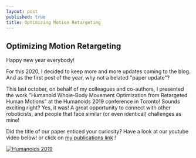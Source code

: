 ```yaml
---
layout: post
published: true
title: Optimizing Motion Retargeting
---
```

## Optimizing Motion Retargeting

Happy new year everybody!

For this 2020, I decided to keep more and more updates coming to the blog. And as the first post of the year, why not a belated "paper update"?

This last october, on behalf of my colleagues and co-authors, I presented the work "Humanoid Whole-Body Movement Optimization from Retargeted Human Motions" at the Humanoids 2019 conference in Toronto! Sounds exciting right? Yes, it was! A great opportunity to connect with other roboticists, and people that face similar (or even identical) challenges as mine!

Did the title of our paper enticed your curiosity? Have a look at our youtube video below! or click on [my publications link](https://waldezjr.github.io/publications/) !

[![Humanoids 2019](https://img.youtube.com/vi/rJZVrVAVLMs/0.jpg)](https://www.youtube.com/watch?v=rJZVrVAVLMs)



